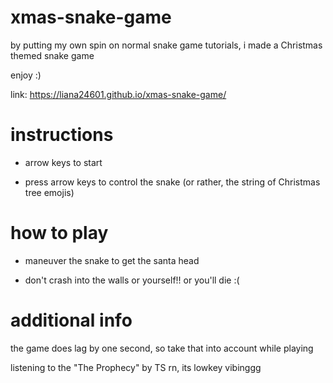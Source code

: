 # xmas-snake-game

by putting my own spin on normal snake game tutorials, i made a Christmas themed snake game

enjoy :)

link: https://liana24601.github.io/xmas-snake-game/

# instructions
- arrow keys to start

- press arrow keys to control the snake (or rather, the string of Christmas tree emojis)

# how to play

- maneuver the snake to get the santa head

- don't crash into the walls or yourself!! or you'll die :(

# additional info

the game does lag by one second, so take that into account while playing

listening to the "The Prophecy" by TS rn, its lowkey vibinggg 
